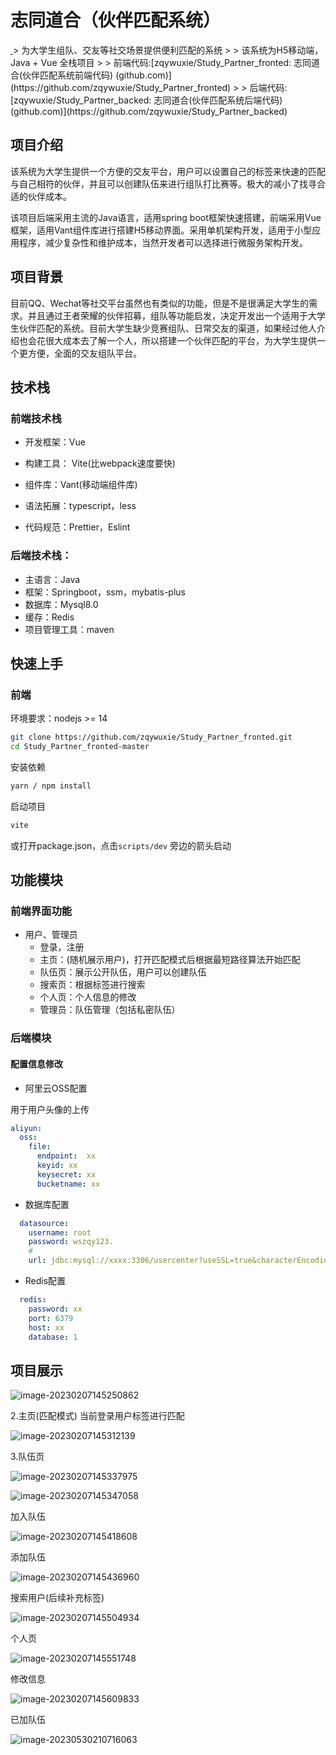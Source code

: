 # 志同道合（伙伴匹配系统）

<a target="_blank" href="https://github.com/zqywuxie/Study_Partner_fronted">
    <img alt="" src="https://github.com/zqywuxie/Study_Partner_fronted/badge/star.svg?theme=gvp"/>
</a>
> 为大学生组队、交友等社交场景提供便利匹配的系统
>
> 该系统为H5移动端，Java + Vue 全栈项目
>
> 前端代码:[zqywuxie/Study_Partner_fronted: 志同道合(伙伴匹配系统前端代码) (github.com)](https://github.com/zqywuxie/Study_Partner_fronted)
>
> 后端代码:[zqywuxie/Study_Partner_backed: 志同道合(伙伴匹配系统后端代码) (github.com)](https://github.com/zqywuxie/Study_Partner_backed)

## 项目介绍

该系统为大学生提供一个方便的交友平台，用户可以设置自己的标签来快速的匹配与自己相符的伙伴，并且可以创建队伍来进行组队打比赛等。极大的减小了找寻合适的伙伴成本。



该项目后端采用主流的Java语言，适用spring boot框架快速搭建，前端采用Vue框架，适用Vant组件库进行搭建H5移动界面。采用单机架构开发，适用于小型应用程序，减少复杂性和维护成本，当然开发者可以选择进行微服务架构开发。



## 项目背景

目前QQ、Wechat等社交平台虽然也有类似的功能，但是不是很满足大学生的需求。并且通过王者荣耀的伙伴招募，组队等功能启发，决定开发出一个适用于大学生伙伴匹配的系统。目前大学生缺少竞赛组队、日常交友的渠道，如果经过他人介绍也会花很大成本去了解一个人，所以搭建一个伙伴匹配的平台，为大学生提供一个更方便，全面的交友组队平台。



## 技术栈

### 前端技术栈

- 开发框架：Vue
- 构建工具： Vite(比webpack速度要快)

- 组件库：Vant(移动端组件库)
- 语法拓展：typescript，less
- 代码规范：Prettier，Eslint

### 后端技术栈：

- 主语言：Java
- 框架：Springboot，ssm，mybatis-plus
- 数据库：Mysql8.0
- 缓存：Redis
- 项目管理工具：maven



## 快速上手

### 前端

环境要求：nodejs >= 14

~~~sh
git clone https://github.com/zqywuxie/Study_Partner_fronted.git
cd Study_Partner_fronted-master
~~~

安装依赖

```sh
yarn / npm install
```

启动项目

```sh
vite
```

或打开package.json，点击`scripts/dev` 旁边的箭头启动

## 功能模块

### 前端界面功能

- 用户、管理员
  - 登录，注册
  - 主页：(随机展示用户)，打开匹配模式后根据最短路径算法开始匹配
  - 队伍页：展示公开队伍，用户可以创建队伍
  - 搜索页：根据标签进行搜索
  - 个人页：个人信息的修改
  - 管理员：队伍管理（包括私密队伍）



### 后端模块

#### 配置信息修改

- 阿里云OSS配置

用于用户头像的上传

```yaml
aliyun:
  oss:
    file:
      endpoint:  xx
      keyid: xx
      keysecret: xx
      bucketname: xx
```

- 数据库配置

```yaml
  datasource:
    username: root
    password: wszqy123.
    # 
    url: jdbc:mysql://xxxx:3306/usercenter?useSSL=true&characterEncoding=utf8&serverTimezone=Asia/Shanghai
```

- Redis配置

```yaml
  redis:
    password: xx
    port: 6379
    host: xx
    database: 1
```





## 项目展示

![image-20230207145250862](https://wuxie-image.oss-cn-chengdu.aliyuncs.com/2023/05/19/image-20230207145250862.png)



2.主页(匹配模式) 当前登录用户标签进行匹配

![image-20230207145312139](https://wuxie-image.oss-cn-chengdu.aliyuncs.com/2023/05/19/image-20230207145312139.png)

3.队伍页

![image-20230207145337975](https://wuxie-image.oss-cn-chengdu.aliyuncs.com/2023/05/19/image-20230207145337975.png)



![image-20230207145347058](https://wuxie-image.oss-cn-chengdu.aliyuncs.com/2023/05/19/image-20230207145347058.png)

加入队伍

![image-20230207145418608](https://wuxie-image.oss-cn-chengdu.aliyuncs.com/2023/05/19/image-20230207145418608.png)



添加队伍



![image-20230207145436960](https://wuxie-image.oss-cn-chengdu.aliyuncs.com/2023/05/19/image-20230207145436960.png)



搜索用户(后续补充标签)

![image-20230207145504934](https://wuxie-image.oss-cn-chengdu.aliyuncs.com/2023/05/19/image-20230207145504934.png)



个人页

![image-20230207145551748](https://wuxie-image.oss-cn-chengdu.aliyuncs.com/2023/05/19/image-20230207145551748.png)



修改信息

![image-20230207145609833](https://wuxie-image.oss-cn-chengdu.aliyuncs.com/2023/05/19/image-20230207145609833.png)

已加队伍

![image-20230530210716063](https://wuxie-image.oss-cn-chengdu.aliyuncs.com/2023/05/19/image-20230530210716063.png)
